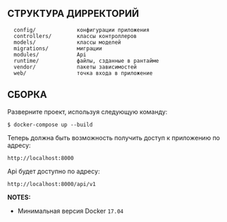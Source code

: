 СТРУКТУРА ДИРРЕКТОРИЙ
-------------------

      config/             конфигурации приложения
      controllers/        классы контроллеров
      models/             классы моделей
      migrations/         миграции
      modules/            Api
      runtime/            файлы, сзданные в рантайме
      vendor/             пакеты зависимостей
      web/                точка входа в приложение

СБОРКА
------------

Разверните проект, используя следующую команду:

~~~
$ docker-compose up --build
~~~

Теперь должна быть возможность получить доступ к приложению по адресу:

~~~
http://localhost:8000
~~~

Api будет доступно по адресу:

~~~
http://localhost:8000/api/v1
~~~

**NOTES:**
- Минимальная версия Docker `17.04`